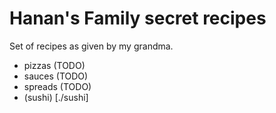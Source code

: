 # Hanan's Family secret recipes

Set of recipes as given by my grandma.

- pizzas (TODO)
- sauces (TODO)
- spreads (TODO)
- (sushi) [./sushi]